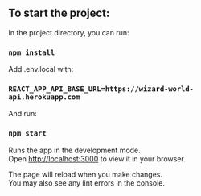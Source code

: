 ## To start the project:

In the project directory, you can run:

### `npm install`

Add .env.local with:

### `REACT_APP_API_BASE_URL=https://wizard-world-api.herokuapp.com`

And run:

### `npm start`

Runs the app in the development mode.\
Open [http://localhost:3000](http://localhost:3000) to view it in your browser.

The page will reload when you make changes.\
You may also see any lint errors in the console.
